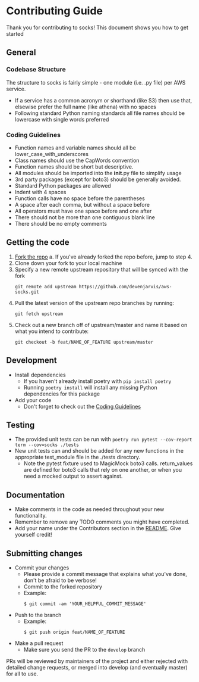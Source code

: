 # Contributing Guide

Thank you for contributing to socks! This document shows you how to get started

## General

### Codebase Structure
The structure to socks is fairly simple - one module (i.e. .py file) per AWS service. 
- If a service has a common acronym or shorthand (like S3) then use that, elsewise prefer the full name (like athena) with no spaces
- Following standard Python naming standards all file names should be lowercase with single words preferred

### Coding Guidelines
- Function names and variable names should all be lower_case_with_underscores
- Class names should use the CapWords convention
- Function names should be short but descriptive.
- All modules should be imported into the __init__.py file to simplify usage
- 3rd party packages (except for boto3) should be generally avoided.
- Standard Python packages are allowed
- Indent with 4 spaces
- Function calls have no space before the parentheses
- A space after each comma, but without a space before
- All operators must have one space before and one after
- There should not be more than one contiguous blank line
- There should be no empty comments

## Getting the code

1. [Fork the repo](https://github.com/devenjarvis/aws-socks/fork)
  a. If you've already forked the repo before, jump to step 4.
2. Clone down your fork to your local machine
3. Specify a new remote upstream repository that will be synced with the fork
    ```
    git remote add upstream https://github.com/devenjarvis/aws-socks.git
    ```
4.  Pull the latest version of the upstream repo branches by running:
    ```
    git fetch upstream
    ```
5. Check out a new branch off of upstream/master and name it based on what you intend to contribute:
    ````
    git checkout -b feat/NAME_OF_FEATURE upstream/master
    ````

## Development
- Install dependencies
  - If you haven't already install poetry with `pip install poetry`
  - Running `poetry install` will install any missing Python dependencies for this package
- Add your code
    - Don't forget to check out the [Coding Guidelines](/CODING_GUIDELINES.md)

## Testing
- The provided unit tests can be run with `poetry run pytest --cov-report term --cov=socks ./tests`
- New unit tests can and should be added for any new functions in the appropriate test_module file in the ./tests directory.
    - Note the pytest fixture used to MagicMock boto3 calls. return_values are defined for boto3 calls that rely on one another, or when you need a mocked output to assert against.

## Documentation
- Make comments in the code as needed throughout your new functionality.
- Remember to remove any TODO comments you might have completed.
- Add your name under the Contributors section in the [README](/README.md). Give yourself credit!

## Submitting changes
- Commit your changes
  - Please provide a commit message that explains what you've done, don't be afraid to be verbose!
  - Commit to the forked repository
  - Example:
    ````
    $ git commit -am 'YOUR_HELPFUL_COMMIT_MESSAGE'
    ````
- Push to the branch
  - Example:
    ````
    $ git push origin feat/NAME_OF_FEATURE
    ````
- Make a pull request
  - Make sure you send the PR to the <code>develop</code> branch

PRs will be reviewed by maintainers of the project and either rejected with detailed change requests, or merged into develop (and eventually master) for all to use.
